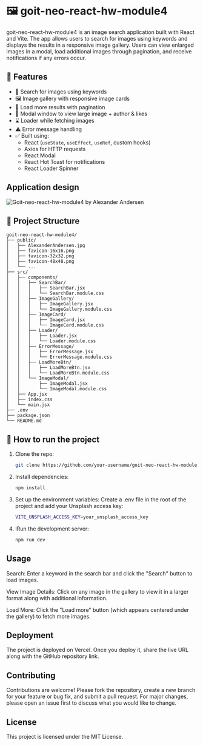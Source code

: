 # 🖼️ goit-neo-react-hw-module4

goit-neo-react-hw-module4 is an image search application built with React and Vite. The app allows users to search for images using keywords and displays the results in a responsive image gallery. Users can view enlarged images in a modal, load additional images through pagination, and receive notifications if any errors occur.

## 🌟 Features

- 🔎 Search for images using keywords
- 🖼️ Image gallery with responsive image cards
- 🔄 Load more results with pagination
- 💬 Modal window to view large image + author & likes
- ⌛ Loader while fetching images
- ⚠️ Error message handling
- ✅ Built using:
  - React (`useState`, `useEffect`, `useRef`, custom hooks)
  - Axios for HTTP requests
  - React Modal
  - React Hot Toast for notifications
  - React Loader Spinner
 
## Application design

![Goit-neo-react-hw-module4 by Alexander Andersen](https://github.com/user-attachments/assets/1c869e05-88c8-43c9-9d26-c23f74b578cd)



## 🚀 Project Structure

    goit-neo-react-hw-module4/
    ├── public/
    │   ├── AlexanderAndersen.jpg       
    │   ├── favicon-16x16.png
    │   ├── favicon-32x32.png
    │   ├── favicon-48x48.png
    │   └── ... 
    ├── src/
    │   ├── components/
    │   │   ├── SearchBar/
    │   │   │   ├── SearchBar.jsx
    │   │   │   └── SearchBar.module.css
    │   │   ├── ImageGallery/
    │   │   │   ├── ImageGallery.jsx
    │   │   │   └── ImageGallery.module.css
    │   │   ├── ImageCard/
    │   │   │   ├── ImageCard.jsx
    │   │   │   └── ImageCard.module.css
    │   │   ├── Loader/
    │   │   │   ├── Loader.jsx
    │   │   │   └── Loader.module.css
    │   │   ├── ErrorMessage/
    │   │   │   ├── ErrorMessage.jsx
    │   │   │   └── ErrorMessage.module.css
    │   │   ├── LoadMoreBtn/
    │   │   │   ├── LoadMoreBtn.jsx
    │   │   │   └── LoadMoreBtn.module.css
    │   │   └── ImageModal/
    │   │       ├── ImageModal.jsx
    │   │       └── ImageModal.module.css
    │   ├── App.jsx
    │   ├── index.css                
    │   └── main.jsx
    ├── .env
    ├── package.json
    └── README.md


## 🔧 How to run the project

1. Clone the repo:
   ```bash
   git clone https://github.com/your-username/goit-neo-react-hw-module4.git


2. Install dependencies:
   ```bash
   npm install


3. Set up the environment variables:
   Create a .env file in the root of the project and add your Unsplash access key:
   ```bash
   VITE_UNSPLASH_ACCESS_KEY=your_unsplash_access_key

4. IRun the development server:
   ```bash
   npm run dev


## Usage
  Search:
  Enter a keyword in the search bar and click the "Search" button to load images.

  View Image Details:
  Click on any image in the gallery to view it in a larger format along with additional information.

  Load More:
  Click the "Load more" button (which appears centered under the gallery) to fetch more images.

## Deployment
The project is deployed on Vercel. Once you deploy it, share the live URL along with the GitHub repository link.

## Contributing
Contributions are welcome! Please fork the repository, create a new branch for your feature or bug fix, and submit a pull request. For major changes, please open an issue first to discuss what you would like to change.

## License
This project is licensed under the MIT License.


